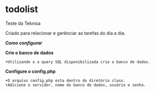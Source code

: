 # todolist
Teste da Teknisa

Criado para relacionar e gerênciar as tarefas do dia a dia.

_**Como configurar**_

**Crie o banco de dados**

	•Utilizando o a query SQL disponibilizada crie o banco de dados.

**Configure o config.php**

	•O arquivo config.php esta dentro do diretório class.
	•Adicione o servidor, nome do banco de dados, usuário e senha.
